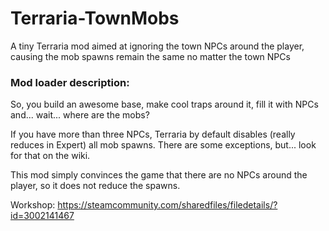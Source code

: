 # Terraria-TownMobs
A tiny Terraria mod aimed at ignoring the town NPCs around the player, causing the mob spawns remain the same no matter the town NPCs

### Mod loader description:
So, you build an awesome base, make cool traps around it, fill it with NPCs and... wait... where are the mobs?

If you have more than three NPCs, Terraria by default disables (really reduces in Expert) all mob spawns.
There are some exceptions, but... look for that on the wiki.

This mod simply convinces the game that there are no NPCs around the player, so it does not reduce the spawns.

Workshop: https://steamcommunity.com/sharedfiles/filedetails/?id=3002141467
